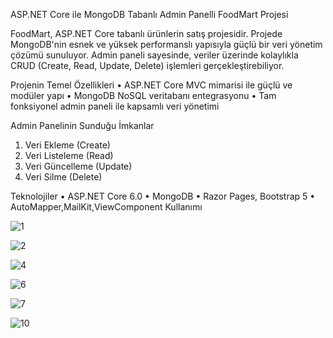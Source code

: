 ASP.NET Core ile MongoDB Tabanlı Admin Panelli FoodMart Projesi 

FoodMart, ASP.NET Core tabanlı  ürünlerin satış projesidir. Projede MongoDB'nin esnek ve yüksek performanslı yapısıyla güçlü bir veri yönetim çözümü sunuluyor. Admin paneli sayesinde, veriler üzerinde kolaylıkla CRUD (Create, Read, Update, Delete) işlemleri gerçekleştirebiliyor.

Projenin Temel Özellikleri
•	ASP.NET Core MVC mimarisi ile güçlü ve modüler yapı
•	MongoDB NoSQL veritabanı entegrasyonu
•	Tam fonksiyonel admin paneli ile kapsamlı veri yönetimi

Admin Panelinin Sunduğu İmkanlar
1.	Veri Ekleme (Create)
2.	Veri Listeleme (Read)
3.	Veri Güncelleme (Update)
4.	Veri Silme (Delete)

Teknolojiler
•	ASP.NET Core 6.0
• MongoDB
•	Razor Pages, Bootstrap 5
•	AutoMapper,MailKit,ViewComponent Kullanımı


![1](https://github.com/user-attachments/assets/7b8ba73f-0afd-416a-93ef-253b584d7ae2)

![2](https://github.com/user-attachments/assets/f49e1e6f-76db-4ca7-bb41-0588fb6cbde2)

![4](https://github.com/user-attachments/assets/da703e83-4b22-4cee-b285-0f5782e11d72)

![6](https://github.com/user-attachments/assets/37f35132-18d6-4f36-b2c9-5f371693878e)

![7](https://github.com/user-attachments/assets/2d4ceda8-d151-4caa-8a8f-95adcdf095a9)

![10](https://github.com/user-attachments/assets/4813f880-b357-4ed5-b16e-e0a8c207b3fa)



